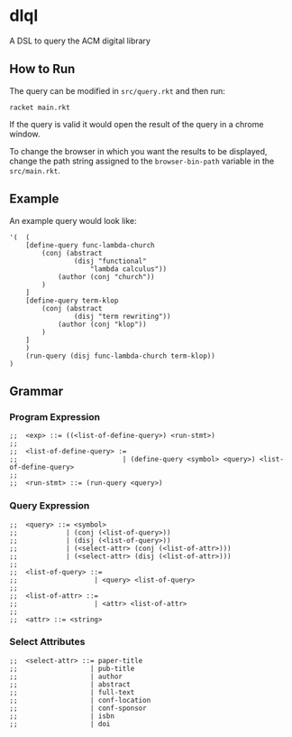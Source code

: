 # dlql
A DSL to query the ACM digital library


## How to Run
The query can be modified in `src/query.rkt` and then run:
```
racket main.rkt
```

If the query is valid it would open the result of the query in a chrome window.

To change the browser in which you want the results to be displayed, change the path string assigned to the `browser-bin-path` variable in the `src/main.rkt`.


## Example
An example query would look like:
```racket
'(  (
    [define-query func-lambda-church
        (conj (abstract
                (disj "functional"
                    "lambda calculus"))
            (author (conj "church"))
        )
    ]
    [define-query term-klop
        (conj (abstract
                (disj "term rewriting"))
            (author (conj "klop"))
        )
    ]
    )
    (run-query (disj func-lambda-church term-klop))
)
```

## Grammar
### Program Expression
```racket
;;  <exp> ::= ((<list-of-define-query>) <run-stmt>)
;;
;;  <list-of-define-query> := 
;;                          | (define-query <symbol> <query>) <list-of-define-query>
;;
;;  <run-stmt> ::= (run-query <query>)
```
### Query Expression
```racket
;;  <query> ::= <symbol>
;;            | (conj (<list-of-query>))
;;            | (disj (<list-of-query>))
;;            | (<select-attr> (conj (<list-of-attr>)))
;;            | (<select-attr> (disj (<list-of-attr>)))
;;
;;  <list-of-query> ::= 
;;                   | <query> <list-of-query>
;;
;;  <list-of-attr> ::= 
;;                   | <attr> <list-of-attr>
;;
;;  <attr> ::= <string>
```
### Select Attributes
```racket
;;  <select-attr> ::= paper-title
;;                  | pub-title
;;                  | author
;;                  | abstract
;;                  | full-text
;;                  | conf-location
;;                  | conf-sponsor
;;                  | isbn
;;                  | doi
```